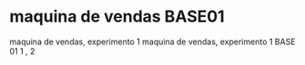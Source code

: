 # maquina de vendas BASE01
 maquina de vendas, experimento 1
maquina de vendas, experimento 1 BASE 01
1 , 2